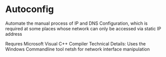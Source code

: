 # Autoconfig
Automate the manual process of IP and DNS Configuration, which is required at some places whose network can only be accessed via static IP address

Requres Microsoft Visual C++ Compiler
Technical Details:
Uses the Windows Commandline tool netsh for network interface manipulation

